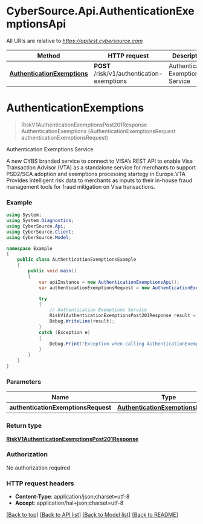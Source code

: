 # CyberSource.Api.AuthenticationExemptionsApi

All URIs are relative to *https://apitest.cybersource.com*

Method | HTTP request | Description
------------- | ------------- | -------------
[**AuthenticationExemptions**](AuthenticationExemptionsApi.md#authenticationexemptions) | **POST** /risk/v1/authentication-exemptions | Authentication Exemptions Service


<a name="authenticationexemptions"></a>
# **AuthenticationExemptions**
> RiskV1AuthenticationExemptionsPost201Response AuthenticationExemptions (AuthenticationExemptionsRequest authenticationExemptionsRequest)

Authentication Exemptions Service

A new CYBS branded service to connect to VISA’s REST API to enable Visa Transaction Advisor (VTA) as a standalone service for merchants to support PSD2/SCA adoption and exemptions processing startegy in Europe.VTA Provides intelligent risk data to merchants as inputs to their in-house fraud management tools for fraud mitigation on Visa transactions. 

### Example
```csharp
using System;
using System.Diagnostics;
using CyberSource.Api;
using CyberSource.Client;
using CyberSource.Model;

namespace Example
{
    public class AuthenticationExemptionsExample
    {
        public void main()
        {
            var apiInstance = new AuthenticationExemptionsApi();
            var authenticationExemptionsRequest = new AuthenticationExemptionsRequest(); // AuthenticationExemptionsRequest | 

            try
            {
                // Authentication Exemptions Service
                RiskV1AuthenticationExemptionsPost201Response result = apiInstance.AuthenticationExemptions(authenticationExemptionsRequest);
                Debug.WriteLine(result);
            }
            catch (Exception e)
            {
                Debug.Print("Exception when calling AuthenticationExemptionsApi.AuthenticationExemptions: " + e.Message );
            }
        }
    }
}
```

### Parameters

Name | Type | Description  | Notes
------------- | ------------- | ------------- | -------------
 **authenticationExemptionsRequest** | [**AuthenticationExemptionsRequest**](AuthenticationExemptionsRequest.md)|  | 

### Return type

[**RiskV1AuthenticationExemptionsPost201Response**](RiskV1AuthenticationExemptionsPost201Response.md)

### Authorization

No authorization required

### HTTP request headers

 - **Content-Type**: application/json;charset=utf-8
 - **Accept**: application/hal+json;charset=utf-8

[[Back to top]](#) [[Back to API list]](../README.md#documentation-for-api-endpoints) [[Back to Model list]](../README.md#documentation-for-models) [[Back to README]](../README.md)

